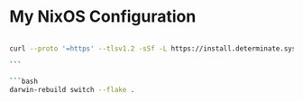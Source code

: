 # My NixOS Configuration

````bash

curl --proto '=https' --tlsv1.2 -sSf -L https://install.determinate.systems/nix | sh -s -- install

```

```bash
darwin-rebuild switch --flake .

````

